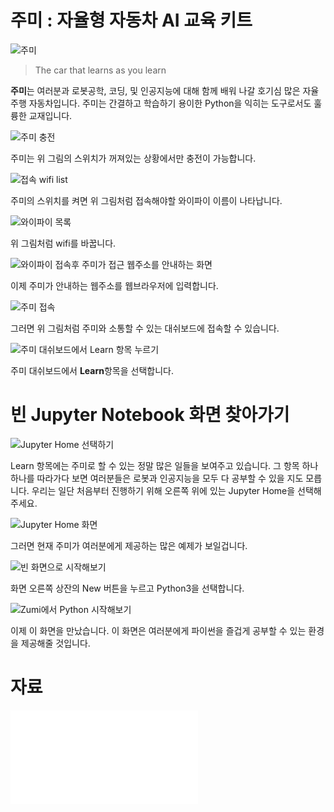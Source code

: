 # 주미 : 자율형 자동차 AI 교육 키트

![주미](./img/001.jpg)

> The car that learns as you learn

**주미**는 여러분과 로봇공학, 코딩, 및 인공지능에 대해 함께 배워 나갈 호기심 많은 자율 주행 자동차입니다. 주미는 간결하고 학습하기 용이한 Python을 익히는 도구로서도 훌륭한 교재입니다. 

![주미 충전](./img/002.jpg)

주미는 위 그림의 스위치가 꺼져있는 상황에서만 충전이 가능합니다. 

![접속 wifi list](./img/005.jpg)

주미의 스위치를 켜면 위 그림처럼 접속해야할 와이파이 이름이 나타납니다.

![와이파이 목록](./img/003.jpg)

위 그림처럼 wifi를 바꿉니다.

![와이파이 접속후 주미가 접근 웹주소를 안내하는 화면](./img/006.jpg)

이제 주미가 안내하는 웹주소를 웹브라우저에 입력합니다.

![주미 접속](./img/004.jpg)

그러면 위 그림처럼 주미와 소통할 수 있는 대쉬보드에 접속할 수 있습니다. 

![주미 대쉬보드에서 Learn 항목 누르기](./img/007.jpg)

주미 대쉬보드에서 **Learn**항목을 선택합니다.

# 빈 Jupyter Notebook 화면 찾아가기

![Jupyter Home 선택하기](./img/008.jpg)

Learn 항목에는 주미로 할 수 있는 정말 많은 일들을 보여주고 있습니다. 그 항목 하나하나를 따라가다 보면 여러분들은 로봇과 인공지능을 모두 다 공부할 수 있을 지도 모릅니다. 우리는 일단 처음부터 진행하기 위해 오른쪽 위에 있는 Jupyter Home을 선택해 주세요.

![Jupyter Home 화면](./img/009.jpg)

그러면 현재 주미가 여러분에게 제공하는 많은 예제가 보일겁니다.

![빈 화면으로 시작해보기](./img/010.jpg)

화면 오른쪽 상잔의 New 버튼을 누르고 Python3을 선택합니다.

![Zumi에서 Python 시작해보기](./img/011.jpg)

이제 이 화면을 만났습니다. 이 화면은 여러분에게 파이썬을 즐겁게 공부할 수 있는 환경을 제공해줄 것입니다.

# 자료

![Zumi 공식 한글 매뉴얼](./pdf/Zumi_userguide_v1.pdf)